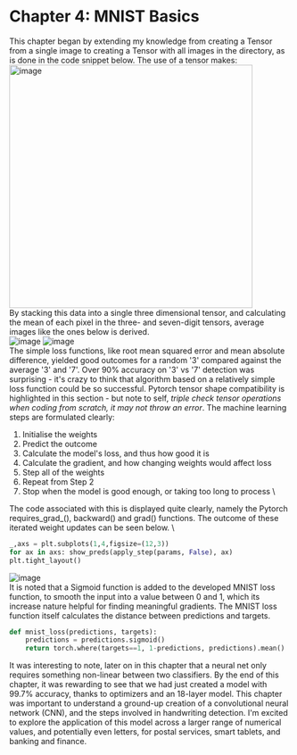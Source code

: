 # Chapter 4: MNIST Basics
This chapter began by extending my knowledge from creating a Tensor from a single image to creating a Tensor with all images in the directory,
as is done in the code snippet below. The use of a tensor makes:\
<img width="436" alt="image" src="https://github.com/bree-hoff/bree-hoff.github.io/assets/111101248/77c83292-f02b-4405-a106-67298e1f1eea"> \
By stacking this data into a single three dimensional tensor, and calculating the mean of each pixel in the three- and seven-digit tensors, 
average images like the ones below is derived.\
![image](https://github.com/bree-hoff/bree-hoff.github.io/assets/111101248/f2bd6b2f-057b-493e-94c6-edd7e41399d3)
![image](https://github.com/bree-hoff/bree-hoff.github.io/assets/111101248/64bfbbb4-9e06-481a-90c9-a9d27036be92) \
The simple loss functions, like root mean squared error and mean absolute difference, yielded good outcomes for a random '3' compared against 
the average '3' and '7'. Over 90% accuracy on '3' vs '7' detection was surprising - it's crazy to think that algorithm based on a relatively
simple loss function could be so successful. Pytorch tensor shape compatibility is highlighted in this section - but note to self, *triple check 
tensor operations when coding from scratch, it may not throw an error*. 
The machine learning steps are formulated clearly:
1. Initialise the weights
2. Predict the outcome
3. Calculate the model's loss, and thus how good it is
4. Calculate the gradient, and how changing weights would affect loss
5. Step all of the weights
6. Repeat from Step 2
7. Stop when the model is good enough, or taking too long to process \

The code associated with this is displayed quite clearly, namely the Pytorch requires_grad_(), backward() and grad() functions. The outcome
of these iterated weight updates can be seen below. \
```python
_,axs = plt.subplots(1,4,figsize=(12,3))
for ax in axs: show_preds(apply_step(params, False), ax)
plt.tight_layout()
```
![image](https://github.com/bree-hoff/bree-hoff.github.io/assets/111101248/500fa82d-43ed-416e-80cf-ea0dd8681c99) \
It is noted that a Sigmoid function is added to the developed MNIST loss function, to smooth the input into a value between 0 and 1,
which its increase nature helpful for finding meaningful gradients. The MNIST loss function itself calculates the distance between 
predictions and targets.
```python
def mnist_loss(predictions, targets):
    predictions = predictions.sigmoid()
    return torch.where(targets==1, 1-predictions, predictions).mean()
```
It was interesting to note, later on in this chapter that a neural net only requires something non-linear between two classifiers.
By the end of this chapter, it was rewarding to see that we had just created a model with 99.7% accuracy, thanks to optimizers
and an 18-layer model. 
This chapter was important to understand a ground-up creation of a convolutional neural network (CNN), and the steps involved in handwriting
detection. I'm excited to explore the application of this model across a larger range of numerical values, and potentially even letters,
for postal services, smart tablets, and banking and finance.
